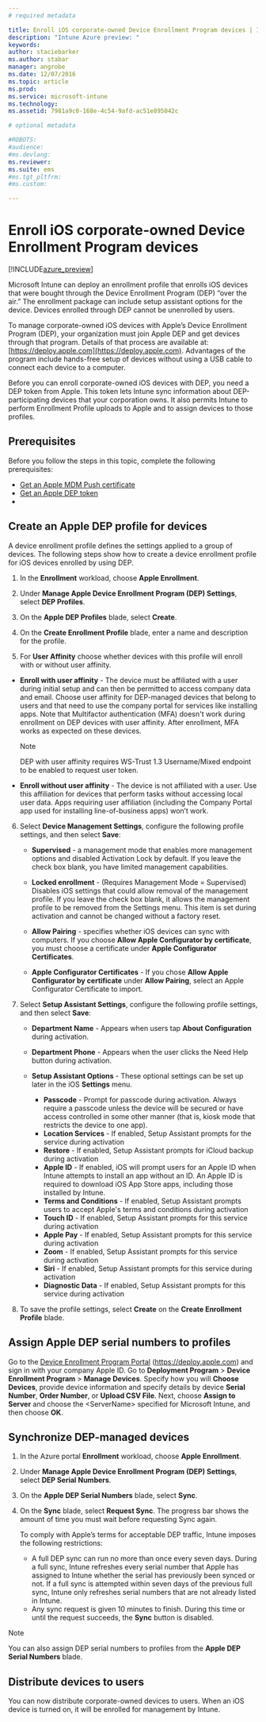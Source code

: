 ```yaml
---
# required metadata

title: Enroll iOS corporate-owned Device Enrollment Program devices | Intune Azure preview | Microsoft Docs
description: "Intune Azure preview: "
keywords:
author: staciebarker
ms.author: stabar
manager: angrobe
ms.date: 12/07/2016
ms.topic: article
ms.prod:
ms.service: microsoft-intune
ms.technology:
ms.assetid: 7981a9c0-168e-4c54-9afd-ac51e895042c

# optional metadata

#ROBOTS:
#audience:
#ms.devlang:
ms.reviewer: 
ms.suite: ems
#ms.tgt_pltfrm:
#ms.custom:

---
```


# Enroll iOS corporate-owned Device Enrollment Program devices

[!INCLUDE[azure_preview](../includes/azure_preview.md)]

Microsoft Intune can deploy an enrollment profile that enrolls iOS devices that were bought through the Device Enrollment Program (DEP) “over the air.” The enrollment package can include setup assistant options for the device. Devices enrolled through DEP cannot be unenrolled by users.

To manage corporate-owned iOS devices with Apple’s Device Enrollment Program (DEP), your organization must join Apple DEP and get devices through that program. Details of that process are available at:  [https://deploy.apple.com](https://deploy.apple.com). Advantages of the program include hands-free setup of devices without using a USB cable to connect each device to a computer.

Before you can enroll corporate-owned iOS devices with DEP, you need a DEP token from Apple. This token lets Intune sync information about DEP-participating devices that your corporation owns. It also permits Intune to perform Enrollment Profile uploads to Apple and to assign devices to those profiles.

## Prerequisites

Before you follow the steps in this topic, complete the following prerequisites:

- [Get an Apple MDM Push certificate](get-an-apple-mdm-push-certificate.md)
- [Get an Apple DEP token](get-apple-dep-token.md)
- 
## Create an Apple DEP profile for devices

A device enrollment profile defines the settings applied to a group of devices. The following steps show how to create a device enrollment profile for iOS devices enrolled by using DEP.

1. In the **Enrollment** workload, choose **Apple Enrollment**.

2. Under **Manage Apple Device Enrollment Program (DEP) Settings**, select **DEP Profiles**.

3. On the **Apple DEP Profiles** blade, select **Create**.

4. On the **Create Enrollment Profile** blade, enter a name and description for the profile.

5. For **User Affinity** choose whether devices with this profile will enroll with or without user affinity.

 - **Enroll with user affinity** - The device must be affiliated with a user during initial setup and can then be permitted to access company data and email. Choose user affinity for DEP-managed devices that belong to users and that need to use the company portal for services like installing apps. Note that Multifactor authentication (MFA) doesn't work during enrollment on DEP devices with user affinity. After enrollment, MFA works as expected on these devices. 

	>[!NOTE]
	>DEP with user affinity requires WS-Trust 1.3 Username/Mixed endpoint to be enabled to request user token.

 - **Enroll without user affinity** - The device is not affiliated with a user. Use this affiliation for devices that perform tasks without accessing local user data. Apps requiring user affiliation (including the Company Portal app used for installing line-of-business apps) won’t work.

6. Select **Device Management Settings**, configure the following profile settings, and then select **Save**:

	- **Supervised** - a management mode that enables more management options and disabled Activation Lock by default. If you leave the check box blank, you have limited management capabilities.

	- **Locked enrollment** - (Requires Management Mode = Supervised) Disables iOS settings that could allow removal of the management profile. If you leave the check box blank, it allows the management profile to be removed from the Settings menu. This item is set during activation and cannot be changed without a factory reset. 

	- **Allow Pairing** - specifies whether iOS devices can sync with computers. If you choose **Allow Apple Configurator by certificate**, you must choose a certificate under **Apple Configurator Certificates**. 

	- **Apple Configurator Certificates** - If you chose **Allow Apple Configurator by certificate** under **Allow Pairing**, select an Apple Configurator Certificate to import. 

7. Select **Setup Assistant Settings**, configure the following profile settings, and then select **Save**:

	- **Department Name** - Appears when users tap **About Configuration** during activation.

	- **Department Phone** - Appears when the user clicks the Need Help button during activation. 
    - **Setup Assistant Options** - These optional settings can be set up later in the iOS **Settings** menu.
        - **Passcode** - Prompt for passcode during activation. Always require a passcode unless the device will be secured or have access controlled in some other manner (that is, kiosk mode that restricts the device to one app).
        - **Location Services** - If enabled, Setup Assistant prompts for the service during activation
        - **Restore** - If enabled, Setup Assistant prompts for iCloud backup during activation
        - **Apple ID** - If enabled, iOS will prompt users for an Apple ID when Intune attempts to install an app without an ID. An Apple ID is required to download iOS App Store apps, including those installed by Intune.
        - **Terms and Conditions** - If enabled, Setup Assistant prompts users to accept Apple's terms and conditions during activation
        - **Touch ID** - If enabled, Setup Assistant prompts for this service during activation
        - **Apple Pay** - If enabled, Setup Assistant prompts for this service during activation
        - **Zoom** - If enabled, Setup Assistant prompts for this service during activation
        - **Siri** - If enabled, Setup Assistant prompts for this service during activation
        - **Diagnostic Data** - If enabled, Setup Assistant prompts for this service during activation

8. To save the profile settings, select **Create** on the **Create Enrollment Profile** blade.

## Assign Apple DEP serial numbers to profiles

Go to the [Device Enrollment Program Portal](https://deploy.apple.com) (https://deploy.apple.com) and sign in with your company Apple ID. Go to  **Deployment Program** &gt; **Device Enrollment Program** &gt; **Manage Devices**. Specify how you will **Choose Devices**, provide device information and specify details by device **Serial Number**, **Order Number**, or **Upload CSV File**. Next, choose **Assign to Server** and choose the &lt;ServerName&gt; specified for Microsoft Intune, and then choose **OK**.

## Synchronize DEP-managed devices

1. In the Azure portal **Enrollment** workload, choose **Apple Enrollment**.

2. Under **Manage Apple Device Enrollment Program (DEP) Settings**, select **DEP Serial Numbers**.

4. On the **Apple DEP Serial Numbers** blade, select **Sync**.

5. On the **Sync** blade, select **Request Sync**. The progress bar shows the amount of time you must wait before requesting Sync again.

    To comply with Apple’s terms for acceptable DEP traffic, Intune imposes the following restrictions:
     -	A full DEP sync can run no more than once every seven days. During a full sync, Intune refreshes every serial number that Apple has assigned to Intune whether the serial has previously been synced or not. If a full sync is attempted within seven days of the previous full sync, Intune only refreshes serial numbers that are not already listed in Intune.
     -	Any sync request is given 10 minutes to finish. During this time or until the request succeeds, the **Sync** button is disabled.

>[!NOTE]
>You can also assign DEP serial numbers to profiles from the **Apple DEP Serial Numbers** blade.

## Distribute devices to users

You can now distribute corporate-owned devices to users. When an iOS device is turned on, it will be enrolled for management by Intune.

